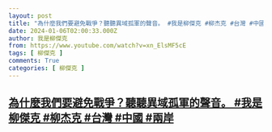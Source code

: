 ```yaml
---
layout: post
title: "為什麼我們要避免戰爭？聽聽異域孤軍的聲音。 #我是柳傑克 #柳杰克 #台灣 #中國 #兩岸"
date: 2024-01-06T02:00:33.000Z
author: 我是柳傑克
from: https://www.youtube.com/watch?v=xn_ElsMF5cE
tags: [ 柳傑克 ]
comments: True
categories: [ 柳傑克 ]
---
```

<!--1704506433000-->
[為什麼我們要避免戰爭？聽聽異域孤軍的聲音。 #我是柳傑克 #柳杰克 #台灣 #中國 #兩岸](https://www.youtube.com/watch?v=xn_ElsMF5cE)
------

<div>

</div>
